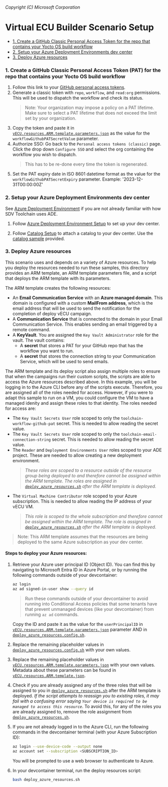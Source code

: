 _Copyright (C) Microsoft Corporation_

# Virtual ECU Builder Scenario Setup

- [1. Create a GitHub Classic Personal Access Token for the repo that contains your Yocto OS build workflow](#1-create-a-github-classic-personal-access-token-pat-for-the-repo-that-contains-your-yocto-os-build-workflow)
- [2. Setup your Azure Deployment Environments dev center](#2-setup-your-azure-deployment-environments-dev-center)
- [3. Deploy Azure resources](#3-deploy-azure-resources)

### 1. Create a GitHub Classic Personal Access Token (PAT) for the repo that contains your Yocto OS build workflow

1. Follow this link to your [GitHub personal access tokens](https://github.com/settings/tokens).
1. Generate a classic token with `repo`, `workflow`, and `read:org` permissions. This will be used to dispatch the workflow and check its status.
    >Note: Your organization may impose a policy on a PAT lifetime. Make sure to select a PAT lifetime that does not exceed the limit set by your organization.
1. Copy the token and paste it in [`vECU.resources.ARM.template.parameters.json`](./vECU.resources.ARM.template.parameters.json) as the value for the `workflowGithubPATSecretValue` parameter.
1. Authorize SSO: Go back to the `Personal access tokens (classic)` page. Click the drop down `Configure SSO` and select the org containing the workflow you wish to dispatch.
    > This has to be re-done every time the token is regenerated.
1. Set the PAT expiry date in ISO 8601 datetime format as the value for the `workflowGithubPATSecretExpiry` parameter. Example: '2023-12-31T00:00:00Z'

### 2. Setup your Azure Deployment Environments dev center

See [Azure Deployment Environment](../../../../platform/azure_deployment_environment/README.md) if you are not already familiar with how SDV Toolchain uses ADE.

1. Follow [Azure Deployment Environment Setup](../../../../platform/azure_deployment_environment/ade_setup/README.md) to set up your dev center.

1. Follow [Catalog Setup](../../../../platform/azure_deployment_environment/catalog_setup/README.md) to attach a catalog to your dev center. Use the [catalog sample](../../../../platform/azure_deployment_environment/catalog_setup/catalog_sample/) provided.

### 3. Deploy Azure resources

This scenario uses and depends on a variety of Azure resources. To help you deploy the resources needed to run these samples, this directory provides an ARM template, an ARM template parameters file, and a script that deploys the ARM template with its parameters.

The ARM template creates the following resources:
- An **Email Communication Service** with an **Azure managed domain**. This domain is configured with a custom **MailFrom address**, which is the email address that will be used to send the notification for the completion of deploy vECU campaign.
- A **Communication Service** that is connected to the domain in your Email Communication Service. This enables sending an email triggered by a remote command.
- A **KeyVault**. You are assigned the `Key Vault Administrator` role for the vault. The vault contains:
    - A **secret** that stores a PAT for your GitHub repo that has the workflow you want to run.
    - A **secret** that stores the connection string to your Communication Service, which will be used to send emails.

The ARM template and its deploy script also assign multiple roles to ensure that when the campaigns run their custom scripts, the scripts are able to access the Azure resources described above. In this example, you will be logging in to the Azure CLI before any of the scripts execute. Therefore, you are assigned all of the roles needed for access. However, if you were to adapt this sample to run on a VM, you could configure the VM to have a managed idenity and assign these roles to that identity. The roles needed for access are:
- The `Key Vault Secrets User` role scoped to only the `toolchain-workflow-github-pat` secret. This is needed to allow reading the secret value.
- The `Key Vault Secrets User` role scoped to only the `toolchain-email-connection-string` secret. This is needed to allow reading the secret value.
- The `Reader` and `Deployment Environments User` roles scoped to your ADE project. These are needed to allow creating a new deployment environment.
    > *These roles are scoped to a resource outside of the resource group being deployed to and therefore cannot be assigned within the ARM template. The roles are assigned in [`deploy_azure_resources.sh`](./deploy_azure_resources.sh) after the ARM template is deployed.*
- The `Virtual Machine Contributor` role scoped to your Azure subscription. This is needed to allow reading the IP address of your vECU VM.
    > *This role is scoped to the whole subscription and therefore cannot be assigned within the ARM template. The role is assigned in [`deploy_azure_resources.sh`](./deploy_azure_resources.sh) after the ARM template is deployed.*

> Note: This ARM template assumes that the resources are being deployed to the same Azure subscription as your dev center.

#### Steps to deploy your Azure resources:

1. Retrieve your Azure user principal ID (Object ID). You can find this by navigating to Microsoft Entra ID in Azure Portal, or by running the following commands outside of your devcontainer:
    ```bash
    az login
    az ad signed-in-user show --query id
    ```
    > Run these commands outside of your devcontainer to avoid running into Conditional Access policies that some tenants have that prevent unmanaged devices (like your devcontainer) from running `az ad` commands.

   Copy the ID and paste it as the value for the `userPrincipalID` in [`vECU.resources.ARM.template.parameters.json`](./vECU.resources.ARM.template.parameters.json)  parameter AND in [`deploy_azure_resources.config.sh`](./deploy_azure_resources.config.sh).
1. Replace the remaining placeholder values in [`deploy_azure_resources.config.sh`](./deploy_azure_resources.config.sh) with your own values.
1. Replace the remaining placeholder values in [`vECU.resources.ARM.template.parameters.json`](./vECU.resources.ARM.template.parameters.json) with your own values. Metadata about these parameters can be found in [`vECU.resources.ARM.template.json`](./vECU.resources.ARM.template.json).
1. Check if you are already assigned any of the three roles that will be assigned to you in [`deploy_azure_resources.sh`](./deploy_azure_resources.sh) after the ARM template is deployed. *If the script attempts to reassign you to existing roles, it may fail with a confusing error saying `Your device is required to be managed to access this resource`*. To avoid this, for any of the roles you are already assigned to, remove the role assignment from [`deploy_azure_resources.sh`](./deploy_azure_resources.sh).
1. If you are not already logged in to the Azure CLI, run the following commands in the devcontainer terminal (with your Azure Subscription ID):
    ```bash
    az login --use-device-code --output none
    az account set --subscription <SUBSCRIPTION_ID>
    ```
    You will be prompted to use a web browser to authenticate to Azure.
1. In your devcontainer terminal, run the deploy resources script:
    ```bash
    bash deploy_azure_resources.sh
    ```
